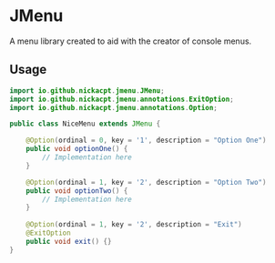 # JMenu

A menu library created to aid with the creator of console menus.



## Usage

```java
import io.github.nickacpt.jmenu.JMenu;
import io.github.nickacpt.jmenu.annotations.ExitOption;
import io.github.nickacpt.jmenu.annotations.Option;

public class NiceMenu extends JMenu {

    @Option(ordinal = 0, key = '1', description = "Option One")
    public void optionOne() {
        // Implementation here
    }

    @Option(ordinal = 1, key = '2', description = "Option Two")
    public void optionTwo() {
        // Implementation here
    }
    
    @Option(ordinal = 1, key = '2', description = "Exit")
    @ExitOption
    public void exit() {}
}
```


